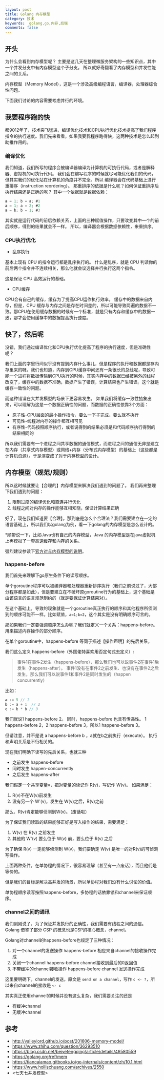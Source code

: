 ```yaml
---
layout: post
title: Golang 内存模型
category: 技术
keywords:  golang,go,内存,后端
comments: false
---
```


## 开头

为什么会看到内存模型呢？
主要是这几天在整理微服务架构的一些知识点，其中一个并发分支中有内存模型这个子分支。
所以就好奇翻看了内存模型和并发性能之间的关系。

内存模型（Memory Model），这是一个涉及高级编程语言，编译器，处理器综合性问题。

下面我们讨论的内容需要考虑并行的环境。
<!--more-->

## 我要程序跑的快

都9012年了，技术突飞猛进，编译优化技术和CPU执行优化技术提高了我们程序指令的执行速度。我们先来看看，如果我要我程序跑得快，这两种技术是怎么起到助推作用的。

### 编译优化

我们知道，我们所写的程序会被编译器编译为计算机的可执行代码，或者是解释器、虚拟机的可执行代码。
我们会在编写程序的时候就尽可能优化我们的代码，但其实我们的优化站在计算机的角度并不完全。所以
编译器会在代码基础上进行重排序（instruction reordering）。
那重排序的依据是什么呢？如何保证重排序后执行结果还是正确的呢？
其中一个依据就是数据依赖：

```c
a = 1; b = a; #1
a = 1; a = 2; #2
a = b; b = 1; #3
```

其实就是运行代码的前后依赖关系，上面的三种赋值操作，只要改变其中一个的前后顺序，得到的结果就会不一样。
所以，编译器会根据数据依赖性，来重排序。

### CPU执行优化

- 乱序执行

基本上现有 CPU 的指令运行都是乱序执行的。
什么是乱序，就是 CPU 判读你的前后两个指令并不连续相关，那么他就会议选择并行执行这两个指令。

这是保证 CPU 高效运行的基础。

- CPU缓存

CPU会有自己的缓存，缓存为了提高CPU运作执行效率。
缓存中的数据来自内存，但是，CPU 缓存与内存之间是存在时间差的，所以可能导致两遍的数据不一致。那CPU在使用缓存数据的时候有一个标准，就是只有内存和缓存中的数据一致，那才会使用缓存中的数据提高执行速度。


## 快了，然后呢

没错，我们通过编译优化和CPU执行优化提高了程序的执行速度，但是准确性呢？

我们上面的字里行间似乎没有提到内存什么事儿，但是程序的执行和数据都是存内存里来的呀。我们也知道，内存到CPU缓存中间还有一条很长的总线呢，导致可能一个进程将数据传输到CPU执行的时候，其实内存中的数据已经被另外的线程改变了，缓存中的数据不准确，数据产生了错误，计算结果也产生错误。这个就是缓存一致性的问题。

而这种错误在大并发模型的场景下更容易发生。
如果我们将缓存一致性抽象出来，可以理解为这是一个数据正确性的问题，而数据的正确性依靠3个方面：

- 原子性-CPU层面的最小操作指令，要么一下子完成，要么就不执行
- 可见性-线程对内存的操作都互相可见
- 有序性-代码按照顺序执行，或者说得到的结果必须是和代码顺序执行得到的结果相同的

所以我们需要有一个进程之间共享数据的通信模式，而进程之间的通信无非是建立在内存（共享式内存模型）或网络+内存（分布式内存模型）的基础上（这些都是计算机资源）。于是演变成了对于内存模型的设计。

## 内存模型（规范/规则）

所以这时候就要让【合理的】内存模型来解决我们遇到的问题了。
我们再来整理下我们遇到的问题：
1. 限制过度的编译优化和直连并行优化
2. 线程之间对内存的操作能够互相知晓，保证计算结果正确

好了，现在我们知道要【合理】，那到底是怎么个合理法？我们需要建立在一定的语言基础上，所以我们以golang为例，看一下golang的内存模型是怎么设计的。

*顺带说一下，比如Java也有自己的内存模型，Java 的内存模型是在java虚拟机上再模拟了一套高速缓存和内存的关系。

强烈建议参读下[官方对与内存模型的说明](https://golang.org/ref/mem#tmp_7)。

### happens-before

我们首先来理解下go原生条件下的读写顺序。

单个goroutine程序可以被编译器和处理器重新排序执行（我们之前说过了，大部分程序都是如此），但是要建立在不破坏原goroutine行为的基础上，这个基础是由该语言的语言规范制约的（就是要保证计算结果对）。

在这个基础上，导致的现象就是一个goroutine真正执行的顺序和其他程序所侦测到的顺序可能不一样。比如赋值，`a=1;b=2`，这个其实是没有明确顺序可言的。

那如果我们一定要强调顺序怎么办呢？我们就定义一个关系：happens-before。
用来描述内存操作的部分顺序。

在单个goroutine中，happens-before 等同于描述【操作声明】的先后关系。

我们这么定义 happens-before（外国佬特喜欢用否定句式去定义）:
> 事件1在事件2发生（happens-before），那么我们也可以说事件2在事件1后发生（happens-after）。
> 事件1没有在事件2之前发生、也没有在事件2之后发生，那么我们可以说事件1和事件2是同时发生的（happen concurrently）

比如：

```go
a := 5 // 1
b := a + 1  // 2
c := b * b // 3
```
我们就说1 happens-before 2。
同时，happens-before 也具有传递性。
1 happens-before 2，2 happens-before 3，所以1 happens-before 3。

但请注意，并不是说 a happens-before b ，a就在b之前执行（execute）。
执行和声明关系是不行相关的。

现在我们明确下读写的先后关系，也就三种
- 之前发生 happens-before
- 同时发生 happen-concurrently
- 之后发生 happens-after


我们假定一个共享变量v，把对变量的读记作 R(v)，写记作 W(v)。
如果满足：

1. R(v)不在W(v)前发生
2. 没有另一个 W'(v)，发生在 W(v)之后，R(v)之前

那么，R(v)肯定能够侦测到W(v)。（废话啦）

为了保证我们读取的结果能够正好是写入操作的结果，需要满足：

1. W(v) 在 R(v) 之前发生
2. 其他的 W'(v) 要么位于 W(v) 前，要么位于 R(v) 之后


为了确保 R(v) 一定能够侦测到 W(v)，我们要确定 W(v) 是唯一的对R(v)的可侦测写操作。

上面两种条件，在单协程的情况下，很容易理解（甚至有一点废话），而且他们是等价的。

但是我们的目标是解决高并发的场景，所以单协程对我们没有什么讨论的价值。

单协程顺序读写按照happens-before，多协程的话依靠锁和channel来保证顺序。

### channel之间的通讯

我们刚刚说了，为了保证并发执行的正确性，我们需要有线程之间的通信。
Golang 借鉴了部分 CSP 的概念也是CSP的核心概念，channel。

Golang对channel的happens-before也规定了三种情况：
1. 对一个channel的发送操作 happens-before 相应来自channel的接收操作完成
2. 关闭一个channel happens-before channel接收到最后的0返回值
3. 不带缓冲的channel接收操作 happens-before channel 发送操作完成

这里要明确下，channel的发送，原文是 `send on a channel`，写作 `c <- ?`，所以来自channel的接收是
` <- c `

其实真正使用channel的时候并没有这么复杂，我们需要关注的还是
- 有缓冲channel
- 无缓冲channel




## 参考

- <http://valleylord.github.io/post/201606-memory-model/>
- <https://www.zhihu.com/question/36293510>
- <https://blog.csdn.net/beiyetengqing/article/details/49580559>
- <https://golang.org/ref/mem>
- <https://tiancaiamao.gitbooks.io/go-internals/content/zh/10.1.html>
- <https://www.hollischuang.com/archives/2550>
- <七天七并发模型>